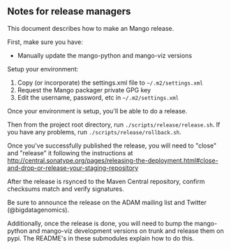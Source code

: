 Notes for release managers
---

This document describes how to make an Mango release.

First, make sure you have:
- Manually update the mango-python and mango-viz versions

Setup your environment:
1. Copy (or incorporate) the settings.xml file to ```~/.m2/settings.xml```
2. Request the Mango packager private GPG key
3. Edit the username, password, etc in ```~/.m2/settings.xml```

Once your environment is setup, you'll be able to do a release.

Then from the project root directory, run `./scripts/release/release.sh`.
If you have any problems, run `./scripts/release/rollback.sh`.

Once you've successfully published the release, you will need to "close" and "release" it following the instructions at
http://central.sonatype.org/pages/releasing-the-deployment.html#close-and-drop-or-release-your-staging-repository

After the release is rsynced to the Maven Central repository, confirm checksums match and verify signatures.

Be sure to announce the release on the ADAM mailing list and Twitter (@bigdatagenomics).

Additionally, once the release is done, you will need to bump the mango-python and mango-viz development versions on trunk and
release them on pypi. The README's in these submodules explain how to do this.